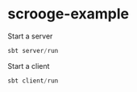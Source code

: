 scrooge-example
===============
Start a server

```scala
sbt server/run
```

Start a client

```scala
sbt client/run
```
